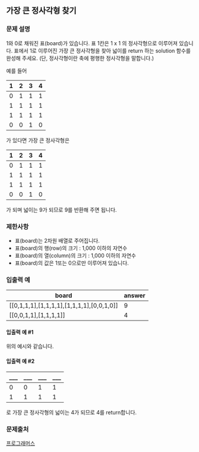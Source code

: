 ## 가장 큰 정사각형 찾기
### 문제 설명
1와 0로 채워진 표(board)가 있습니다. 표 1칸은 1 x 1 의 정사각형으로 이루어져 있습니다. 표에서 1로 이루어진 가장 큰 정사각형을 찾아 넓이를 return 하는 solution 함수를 완성해 주세요. (단, 정사각형이란 축에 평행한 정사각형을 말합니다.)

예를 들어

|1|	2|	3|	4|
|---|---|---|---|
|0	|1	|1	|1|
|1	|1	|1	|1|
|1	|1	|1	|1|
|0	|0	|1	|0|
가 있다면 가장 큰 정사각형은

|1	|2	|3	|4|
|---|---|---|---|
|0	|1	|1	|1|
|1	|1	|1	|1|
|1	|1	|1	|1|
|0	|0	|1	|0|
가 되며 넓이는 9가 되므로 9를 반환해 주면 됩니다.

### 제한사항
- 표(board)는 2차원 배열로 주어집니다.
- 표(board)의 행(row)의 크기 : 1,000 이하의 자연수
- 표(board)의 열(column)의 크기 : 1,000 이하의 자연수
- 표(board)의 값은 1또는 0으로만 이루어져 있습니다.

### 입출력 예
|board|	answer|
|---|---|
|[[0,1,1,1],[1,1,1,1],[1,1,1,1],[0,0,1,0]]	|9|
|[[0,0,1,1],[1,1,1,1]]	|4|

#### 입출력 예 #1

위의 예시와 같습니다.

#### 입출력 예 #2
|___|___|___|___|
|---|---|---|---|
| 0 | 0 | 1 | 1 |
| 1 | 1 | 1 | 1 |
로 가장 큰 정사각형의 넓이는 4가 되므로 4를 return합니다.

### 문제출처
[프로그래머스](https://programmers.co.kr/learn/courses/30/lessons/12905)